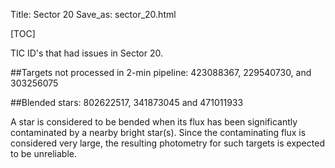 Title: Sector 20 
Save_as: sector_20.html

[TOC]

TIC ID's that had issues in Sector 20.

##Targets not processed in 2-min pipeline:
423088367, 229540730, and 303256075

##Blended stars:
802622517, 341873045 and 471011933

A star is considered to be bended when its flux has been significantly contaminated by a nearby bright star(s). Since the contaminating flux is considered very large, the resulting photometry for such targets is expected to be unreliable.
